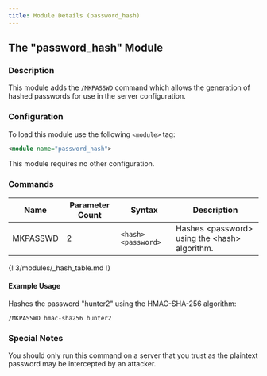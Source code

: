 ```yaml
---
title: Module Details (password_hash)
---
```


## The "password_hash" Module

### Description

This module adds the `/MKPASSWD` command which allows the generation of hashed passwords for use in the server configuration.

### Configuration

To load this module use the following `<module>` tag:

```xml
<module name="password_hash">
```

This module requires no other configuration.

### Commands

Name     | Parameter Count | Syntax              | Description
-------- | --------------- | ------------------- | -----------
MKPASSWD | 2               | `<hash> <password>` | Hashes &lt;password&gt; using the &lt;hash&gt; algorithm.

{! 3/modules/_hash_table.md !}

#### Example Usage

Hashes the password "hunter2" using the HMAC-SHA-256 algorithm:

```plaintext
/MKPASSWD hmac-sha256 hunter2
```

### Special Notes

You should only run this command on a server that you trust as the plaintext password may be intercepted by an attacker.
